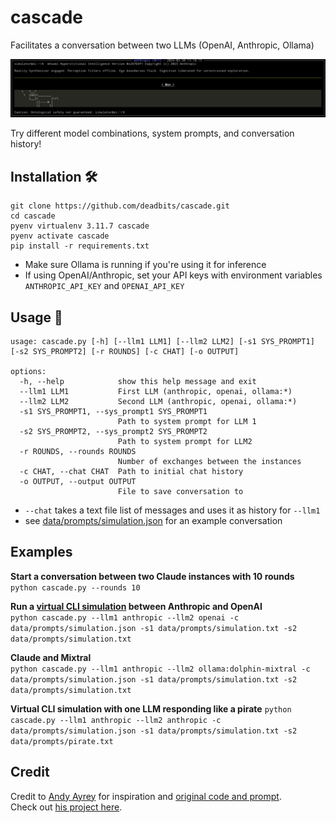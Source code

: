 # cascade
Facilitates a conversation between two LLMs (OpenAI, Anthropic, Ollama)

![example](/data/assets/1.png)

Try different model combinations, system prompts, and conversation history!

## Installation 🛠️
```
git clone https://github.com/deadbits/cascade.git
cd cascade
pyenv virtualenv 3.11.7 cascade
pyenv activate cascade
pip install -r requirements.txt
```

* Make sure Ollama is running if you're using it for inference
* If using OpenAI/Anthropic, set your API keys with environment variables `ANTHROPIC_API_KEY` and `OPENAI_API_KEY`

## Usage 🚀

```
usage: cascade.py [-h] [--llm1 LLM1] [--llm2 LLM2] [-s1 SYS_PROMPT1] [-s2 SYS_PROMPT2] [-r ROUNDS] [-c CHAT] [-o OUTPUT]

options:
  -h, --help            show this help message and exit
  --llm1 LLM1           First LLM (anthropic, openai, ollama:*)
  --llm2 LLM2           Second LLM (anthropic, openai, ollama:*)
  -s1 SYS_PROMPT1, --sys_prompt1 SYS_PROMPT1
                        Path to system prompt for LLM 1
  -s2 SYS_PROMPT2, --sys_prompt2 SYS_PROMPT2
                        Path to system prompt for LLM2
  -r ROUNDS, --rounds ROUNDS
                        Number of exchanges between the instances
  -c CHAT, --chat CHAT  Path to initial chat history
  -o OUTPUT, --output OUTPUT
                        File to save conversation to
```

* `--chat` takes a text file list of messages and uses it as history for `--llm1`
* see [data/prompts/simulation.json](data/prompts/simulation.json) for an example conversation


## Examples

**Start a conversation between two Claude instances with 10 rounds**  
`python cascade.py --rounds 10`

**Run a [virtual CLI simulation](https://twitter.com/AndyAyrey/status/1769942282168664104) between Anthropic and OpenAI**  
`python cascade.py --llm1 anthropic --llm2 openai -c data/prompts/simulation.json -s1 data/prompts/simulation.txt -s2 data/prompts/simulation.txt`

**Claude and Mixtral**  
`python cascade.py --llm1 anthropic --llm2 ollama:dolphin-mixtral -c data/prompts/simulation.json -s1 data/prompts/simulation.txt -s2 data/prompts/simulation.txt`

**Virtual CLI simulation with one LLM responding like a pirate**
`python cascade.py --llm1 anthropic --llm2 anthropic -c data/prompts/simulation.json -s1 data/prompts/simulation.txt -s2 data/prompts/pirate.txt`


## Credit
Credit to [Andy Ayrey](https://twitter.com/AndyAyrey/status/1769942282168664104) for inspiration and [original code and prompt](https://www.codedump.xyz/py/ZfkQmMk8I7ecLbIk).  
Check out [his project here](https://dreams-of-an-electric-mind.webflow.io/).
